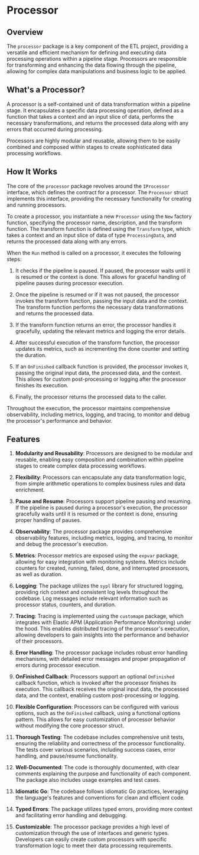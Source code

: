 # Processor

## Overview

The `processor` package is a key component of the ETL project, providing a versatile and efficient mechanism for defining and executing data processing operations within a pipeline stage. Processors are responsible for transforming and enhancing the data flowing through the pipeline, allowing for complex data manipulations and business logic to be applied.

## What's a Processor?

A processor is a self-contained unit of data transformation within a pipeline stage. It encapsulates a specific data processing operation, defined as a function that takes a context and an input slice of data, performs the necessary transformations, and returns the processed data along with any errors that occurred during processing.

Processors are highly modular and reusable, allowing them to be easily combined and composed within stages to create sophisticated data processing workflows.

## How It Works

The core of the `processor` package revolves around the `IProcessor` interface, which defines the contract for a processor. The `Processor` struct implements this interface, providing the necessary functionality for creating and running processors.

To create a processor, you instantiate a new `Processor` using the `New` factory function, specifying the processor name, description, and the transform function. The transform function is defined using the `Transform` type, which takes a context and an input slice of data of type `ProcessingData`, and returns the processed data along with any errors.

When the `Run` method is called on a processor, it executes the following steps:

1. It checks if the pipeline is paused. If paused, the processor waits until it is resumed or the context is done. This allows for graceful handling of pipeline pauses during processor execution.

2. Once the pipeline is resumed or if it was not paused, the processor invokes the transform function, passing the input data and the context. The transform function performs the necessary data transformations and returns the processed data.

3. If the transform function returns an error, the processor handles it gracefully, updating the relevant metrics and logging the error details.

4. After successful execution of the transform function, the processor updates its metrics, such as incrementing the done counter and setting the duration.

5. If an `OnFinished` callback function is provided, the processor invokes it, passing the original input data, the processed data, and the context. This allows for custom post-processing or logging after the processor finishes its execution.

6. Finally, the processor returns the processed data to the caller.

Throughout the execution, the processor maintains comprehensive observability, including metrics, logging, and tracing, to monitor and debug the processor's performance and behavior.

## Features

1. **Modularity and Reusability**: Processors are designed to be modular and reusable, enabling easy composition and combination within pipeline stages to create complex data processing workflows.

2. **Flexibility**: Processors can encapsulate any data transformation logic, from simple arithmetic operations to complex business rules and data enrichment.

3. **Pause and Resume**: Processors support pipeline pausing and resuming. If the pipeline is paused during a processor's execution, the processor gracefully waits until it is resumed or the context is done, ensuring proper handling of pauses.

4. **Observability**: The processor package provides comprehensive observability features, including metrics, logging, and tracing, to monitor and debug the processor's execution.

5. **Metrics**: Processor metrics are exposed using the `expvar` package, allowing for easy integration with monitoring systems. Metrics include counters for created, running, failed, done, and interrupted processors, as well as duration.

6. **Logging**: The package utilizes the `sypl` library for structured logging, providing rich context and consistent log levels throughout the codebase. Log messages include relevant information such as processor status, counters, and duration.

7. **Tracing**: Tracing is implemented using the `customapm` package, which integrates with Elastic APM (Application Performance Monitoring) under the hood. This enables distributed tracing of the processor's execution, allowing developers to gain insights into the performance and behavior of their processors.

8. **Error Handling**: The processor package includes robust error handling mechanisms, with detailed error messages and proper propagation of errors during processor execution.

9. **OnFinished Callback**: Processors support an optional `OnFinished` callback function, which is invoked after the processor finishes its execution. This callback receives the original input data, the processed data, and the context, enabling custom post-processing or logging.

10. **Flexible Configuration**: Processors can be configured with various options, such as the `OnFinished` callback, using a functional options pattern. This allows for easy customization of processor behavior without modifying the core processor struct.

11. **Thorough Testing**: The codebase includes comprehensive unit tests, ensuring the reliability and correctness of the processor functionality. The tests cover various scenarios, including success cases, error handling, and pause/resume functionality.

12. **Well-Documented**: The code is thoroughly documented, with clear comments explaining the purpose and functionality of each component. The package also includes usage examples and test cases.

13. **Idiomatic Go**: The codebase follows idiomatic Go practices, leveraging the language's features and conventions for clean and efficient code.

14. **Typed Errors**: The package utilizes typed errors, providing more context and facilitating error handling and debugging.

15. **Customizable**: The processor package provides a high level of customization through the use of interfaces and generic types. Developers can easily create custom processors with specific transformation logic to meet their data processing requirements.